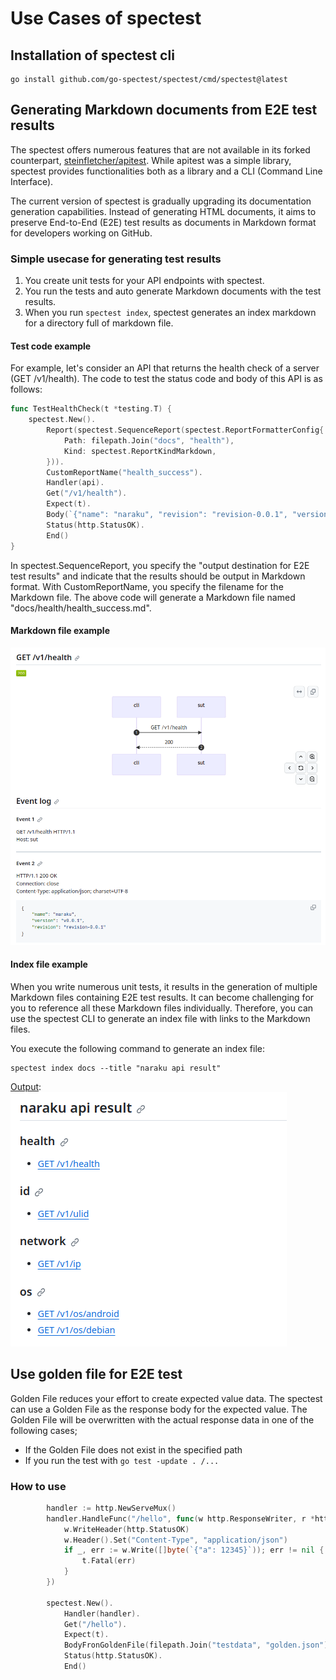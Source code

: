# Use Cases of spectest
## Installation of spectest cli
```shell
go install github.com/go-spectest/spectest/cmd/spectest@latest
```

## Generating Markdown documents from E2E test results
The spectest offers numerous features that are not available in its forked counterpart, [steinfletcher/apitest](https://github.com/steinfletcher/apitest). While apitest was a simple library, spectest provides functionalities both as a library and a CLI (Command Line Interface).
  
The current version of spectest is gradually upgrading its documentation generation capabilities. Instead of generating HTML documents, it aims to preserve End-to-End (E2E) test results as documents in Markdown format for developers working on GitHub.
  
### Simple usecase for generating test results
1. You create unit tests for your API endpoints with spectest.
2. You run the tests and auto generate Markdown documents with the test results.
3. When you run `spectest index`, spectest generates an index markdown for a directory full of markdown file.
  
#### Test code example
For example, let's consider an API that returns the health check of a server (GET /v1/health). The code to test the status code and body of this API is as follows:
  
```go
func TestHealthCheck(t *testing.T) {
	spectest.New().
        Report(spectest.SequenceReport(spectest.ReportFormatterConfig{
			Path: filepath.Join("docs", "health"),
			Kind: spectest.ReportKindMarkdown,
		})).
		CustomReportName("health_success").
		Handler(api).
		Get("/v1/health").
		Expect(t).
		Body(`{"name": "naraku", "revision": "revision-0.0.1", "version":"v0.0.1"}`).
		Status(http.StatusOK).
		End()
}
```

In spectest.SequenceReport, you specify the "output destination for E2E test results" and indicate that the results should be output in Markdown format. With CustomReportName, you specify the filename for the Markdown file. The above code will generate a Markdown file named "docs/health/health_success.md".

#### Markdown file example
![health_result](./image/health_result.png)

#### Index file example
When you write numerous unit tests, it results in the generation of multiple Markdown files containing E2E test results. It can become challenging for you to reference all these Markdown files individually. Therefore, you can use the spectest CLI to generate an index file with links to the Markdown files.

You execute the following command to generate an index file:
```shell
spectest index docs --title "naraku api result" 
```

[Output](https://github.com/go-spectest/naraku/blob/main/docs/index.md):  
![index_result](./image/index.png)


## Use golden file for E2E test
Golden File reduces your effort to create expected value data. The spectest can use a Golden File as the response body for the expected value. The Golden File will be overwritten with the actual response data in one of the following cases;
- If the Golden File does not exist in the specified path
- If you run the test with `go test -update . /...`

### How to use
```go
		handler := http.NewServeMux()
		handler.HandleFunc("/hello", func(w http.ResponseWriter, r *http.Request) {
			w.WriteHeader(http.StatusOK)
			w.Header().Set("Content-Type", "application/json")
			if _, err := w.Write([]byte(`{"a": 12345}`)); err != nil {
				t.Fatal(err)
			}
		})

		spectest.New().
			Handler(handler).
			Get("/hello").
			Expect(t).
			BodyFronGoldenFile(filepath.Join("testdata", "golden.json")). // use golden file
			Status(http.StatusOK).
			End()
```
